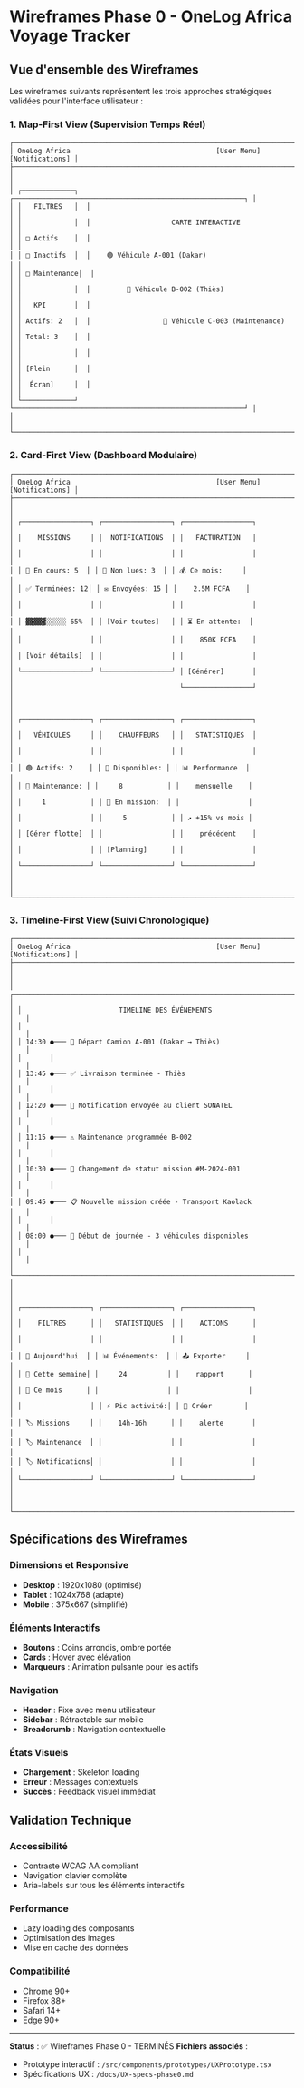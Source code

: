 # Wireframes Phase 0 - OneLog Africa Voyage Tracker

## Vue d'ensemble des Wireframes

Les wireframes suivants représentent les trois approches stratégiques validées pour l'interface utilisateur :

### 1. Map-First View (Supervision Temps Réel)

```
┌─────────────────────────────────────────────────────────────────────────────┐
│ OneLog Africa                                    [User Menu] [Notifications] │
├─────────────────────────────────────────────────────────────────────────────┤
│                                                                             │
│ ┌─────────────┐  ┌─────────────────────────────────────────────────────────┐ │
│ │   FILTRES   │  │                                                         │ │
│ │             │  │                    CARTE INTERACTIVE                    │ │
│ │ □ Actifs    │  │                                                         │ │
│ │ □ Inactifs  │  │    🟢 Véhicule A-001 (Dakar)                          │ │
│ │ □ Maintenance│  │                                                         │ │
│ │             │  │         🔵 Véhicule B-002 (Thiès)                     │ │
│ │   KPI       │  │                                                         │ │
│ │ Actifs: 2   │  │                  🔴 Véhicule C-003 (Maintenance)       │ │
│ │ Total: 3    │  │                                                         │ │
│ │             │  │                                                         │ │
│ │ [Plein      │  │                                                         │ │
│ │  Écran]     │  │                                                         │ │
│ └─────────────┘  └─────────────────────────────────────────────────────────┘ │
│                                                                             │
└─────────────────────────────────────────────────────────────────────────────┘
```

### 2. Card-First View (Dashboard Modulaire)

```
┌─────────────────────────────────────────────────────────────────────────────┐
│ OneLog Africa                                    [User Menu] [Notifications] │
├─────────────────────────────────────────────────────────────────────────────┤
│                                                                             │
│ ┌─────────────────┐ ┌─────────────────┐ ┌─────────────────┐                 │
│ │    MISSIONS     │ │  NOTIFICATIONS  │ │   FACTURATION   │                 │
│ │                 │ │                 │ │                 │                 │
│ │ 🚛 En cours: 5  │ │ 🔔 Non lues: 3  │ │ 💰 Ce mois:     │                 │
│ │ ✅ Terminées: 12│ │ ✉️ Envoyées: 15 │ │    2.5M FCFA    │                 │
│ │                 │ │                 │ │                 │                 │
│ │ ▓▓▓▓▓░░░░░ 65%  │ │ [Voir toutes]   │ │ ⏳ En attente:  │                 │
│ │                 │ │                 │ │    850K FCFA    │                 │
│ │ [Voir détails]  │ │                 │ │                 │                 │
│ └─────────────────┘ └─────────────────┘ │ [Générer]       │                 │
│                                         └─────────────────┘                 │
│                                                                             │
│ ┌─────────────────┐ ┌─────────────────┐ ┌─────────────────┐                 │
│ │   VÉHICULES     │ │    CHAUFFEURS   │ │   STATISTIQUES  │                 │
│ │                 │ │                 │ │                 │                 │
│ │ 🟢 Actifs: 2    │ │ 👤 Disponibles: │ │ 📊 Performance  │                 │
│ │ 🔴 Maintenance: │ │     8           │ │    mensuelle    │                 │
│ │     1           │ │ 🚗 En mission:  │ │                 │                 │
│ │                 │ │     5           │ │ ↗️ +15% vs mois │                 │
│ │ [Gérer flotte]  │ │                 │ │    précédent    │                 │
│ │                 │ │ [Planning]      │ │                 │                 │
│ └─────────────────┘ └─────────────────┘ └─────────────────┘                 │
│                                                                             │
└─────────────────────────────────────────────────────────────────────────────┘
```

### 3. Timeline-First View (Suivi Chronologique)

```
┌─────────────────────────────────────────────────────────────────────────────┐
│ OneLog Africa                                    [User Menu] [Notifications] │
├─────────────────────────────────────────────────────────────────────────────┤
│                                                                             │
│ ┌─────────────────────────────────────────────────────────────────────────┐   │
│ │                        TIMELINE DES ÉVÉNEMENTS                         │   │
│ │                                                                         │   │
│ │ 14:30 ●─── 🚛 Départ Camion A-001 (Dakar → Thiès)                     │   │
│ │       │                                                                 │   │
│ │ 13:45 ●─── ✅ Livraison terminée - Thiès                               │   │
│ │       │                                                                 │   │
│ │ 12:20 ●─── 📧 Notification envoyée au client SONATEL                   │   │
│ │       │                                                                 │   │
│ │ 11:15 ●─── ⚠️ Maintenance programmée B-002                             │   │
│ │       │                                                                 │   │
│ │ 10:30 ●─── 🔄 Changement de statut mission #M-2024-001                │   │
│ │       │                                                                 │   │
│ │ 09:45 ●─── 📋 Nouvelle mission créée - Transport Kaolack               │   │
│ │       │                                                                 │   │
│ │ 08:00 ●─── 🌅 Début de journée - 3 véhicules disponibles              │   │
│ │                                                                         │   │
│ └─────────────────────────────────────────────────────────────────────────┘   │
│                                                                             │
│ ┌─────────────────┐ ┌─────────────────┐ ┌─────────────────┐                 │
│ │    FILTRES      │ │   STATISTIQUES  │ │    ACTIONS      │                 │
│ │                 │ │                 │ │                 │                 │
│ │ 📅 Aujourd'hui  │ │ 📊 Événements:  │ │ 📤 Exporter     │                 │
│ │ 📅 Cette semaine│ │     24          │ │    rapport      │                 │
│ │ 📅 Ce mois      │ │                 │ │                 │                 │
│ │                 │ │ ⚡ Pic activité:│ │ 🔔 Créer        │                 │
│ │ 🏷️ Missions     │ │    14h-16h      │ │    alerte       │                 │
│ │ 🏷️ Maintenance  │ │                 │ │                 │                 │
│ │ 🏷️ Notifications│ │                 │ │                 │                 │
│ └─────────────────┘ └─────────────────┘ └─────────────────┘                 │
│                                                                             │
└─────────────────────────────────────────────────────────────────────────────┘
```

## Spécifications des Wireframes

### Dimensions et Responsive
- **Desktop** : 1920x1080 (optimisé)
- **Tablet** : 1024x768 (adapté)
- **Mobile** : 375x667 (simplifié)

### Éléments Interactifs
- **Boutons** : Coins arrondis, ombre portée
- **Cards** : Hover avec élévation
- **Marqueurs** : Animation pulsante pour les actifs

### Navigation
- **Header** : Fixe avec menu utilisateur
- **Sidebar** : Rétractable sur mobile
- **Breadcrumb** : Navigation contextuelle

### États Visuels
- **Chargement** : Skeleton loading
- **Erreur** : Messages contextuels
- **Succès** : Feedback visuel immédiat

## Validation Technique

### Accessibilité
- Contraste WCAG AA compliant
- Navigation clavier complète
- Aria-labels sur tous les éléments interactifs

### Performance
- Lazy loading des composants
- Optimisation des images
- Mise en cache des données

### Compatibilité
- Chrome 90+
- Firefox 88+
- Safari 14+
- Edge 90+

---

**Status** : ✅ Wireframes Phase 0 - TERMINÉS
**Fichiers associés** :
- Prototype interactif : `/src/components/prototypes/UXPrototype.tsx`
- Spécifications UX : `/docs/UX-specs-phase0.md`
